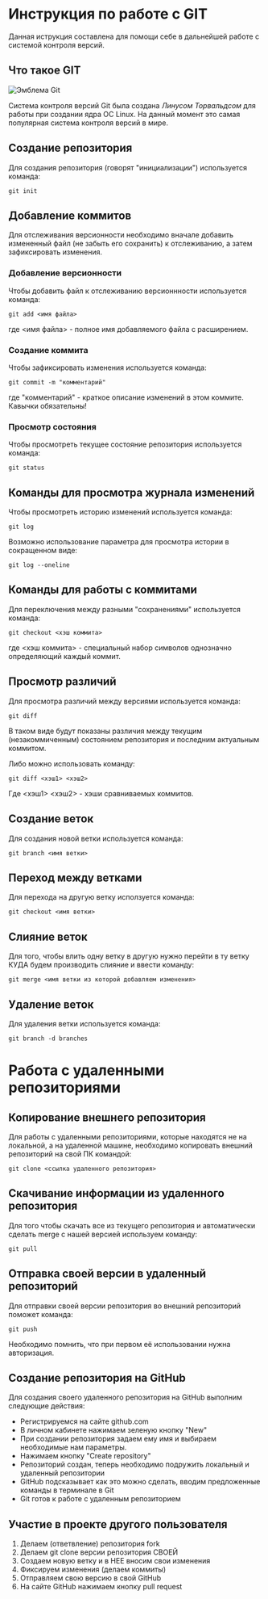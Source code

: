 # **Инструкция по работе с GIT**

Данная иструкция составлена для помощи себе в дальнейшей работе с системой контроля версий.

## Что такое GIT

![Эмблема Git](git.JPG)

Система контроля версий Git была создана *Линусом Торвальдсом* для работы при создании ядра ОС Linux. На данный момент это самая популярная система контроля версий в мире.

## Создание репозитория

Для создания репозитория (говорят "инициализации") используется команда:

    git init

## Добавление коммитов

Для отслеживания версионности необходимо вначале добавить измененный файл (не забыть его сохранить) к отслеживанию, а затем зафиксировать изменения.

### Добавление версионности

Чтобы добавить файл к отслеживанию версионнности используется команда:

    git add <имя файла>

где <имя файла> - полное имя добавляемого файла с расширением.

### Создание коммита

Чтобы зафиксировать изменения используется команда:

    git commit -m "комментарий"

где "комментарий" - краткое описание изменений в этом коммите. Кавычки обязательны!

### Просмотр состояния

Чтобы просмотреть текущее состояние репозитория используется команда:

    git status

## Команды для просмотра журнала изменений

Чтобы просмотреть историю изменений используется команда:

    git log

Возможно использование параметра для просмотра истории в сокращенном виде:

    git log --oneline

## Команды для работы с коммитами

Для переключения между разными "сохранениями" используется команда:

    git checkout <хэш коммита>

где <хэш коммита> - специальный набор символов однозначно определяющий каждый коммит.

## Просмотр различий

Для просмотра различий между версиями используется команда:

    git diff

В таком виде будут показаны различия между текущим (незакоммиченным) состоянием репозитория и последним актуальным коммитом.

Либо можно использовать команду:

    git diff <хэш1> <хэш2>

Где <хэш1> <хэш2> - хэши сравниваемых коммитов.

## Создание веток

Для создания новой ветки используется команда:

    git branch <имя ветки>

## Переход между ветками

Для перехода на другую ветку исползуется команда:

    git checkout <имя ветки>

## Слияние веток

Для того, чтобы влить одну ветку в другую нужно перейти в ту ветку КУДА будем производить слияние и ввести команду:

    git merge <имя ветки из которой добавляем изменения>

## Удаление веток

Для удаления ветки используется команда:

    git branch -d branches

# Работа с удаленными репозиториями

## Копирование внешнего репозитория

Для работы с удаленными репозиториями, которые находятся не на локальной, а на удаленной машине, необходимо копировать внешний репозиторий на свой ПК командой:

    git clone <ссылка удаленного репозитория>

## Скачивание информации из удаленного репозитория

Для того чтобы скачать все из текущего репозитория и автоматически сделать merge с нашей версией используем команду:

    git pull

## Отправка своей версии в удаленный репозиторий

Для отправки своей версии репозитория во внешний репозиторий поможет команда:

    git push

Необходимо помнить, что при первом её использовании нужна авторизация.

## Создание репозитория на GitHub

Для создания своего удаленного репозитория на GitHub выполним следующие действия:

* Регистрируемся на сайте github.com
* В личном кабинете нажимаем зеленую кнопку "New"
* При создании репозитория задаем ему имя и выбираем необходимые нам параметры.
* Нажимаем кнопку "Create repository"
* Репозиторий создан, теперь необходимо подружить локальный и удаленный репозитории
* GitHub подсказывает как это можно сделать, вводим предложенные команды в терминале в Git
* Git готов к работе с удаленным репозиторием

## Участие в проекте другого пользователя

1. Делаем (ответвление) репозитория fork
2. Делаем git clone версии репозитория СВОЕЙ
3. Создаем новую ветку и в НЕЕ вносим свои изменения
4. Фиксируем изменения (делаем коммиты)
5. Отправляем свою версию в свой GitHub
6. На сайте GitHub нажимаем кнопку pull request
